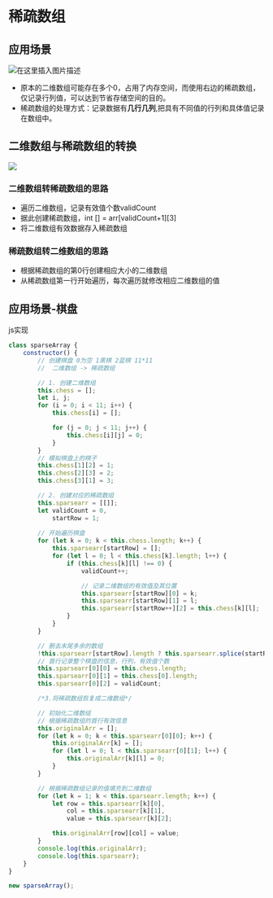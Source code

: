 # 稀疏数组



## 应用场景



![在这里插入图片描述](https://img-blog.csdnimg.cn/20200825075322317.png?x-oss-process=image/watermark,type_ZmFuZ3poZW5naGVpdGk,shadow_10,text_aHR0cHM6Ly9ibG9nLmNzZG4ubmV0L1pIZ29nb2dvaGE=,size_16,color_FFFFFF,t_70#pic_center)

- 原本的二维数组可能存在多个0，占用了内存空间，而使用右边的稀疏数组，仅记录行列值，可以达到节省存储空间的目的。
- 稀疏数组的处理方式：记录数据有**几行几列**,把具有不同值的行列和具体值记录在数组中。



## 二维数组与稀疏数组的转换

![](https://p6-juejin.byteimg.com/tos-cn-i-k3u1fbpfcp/51fd05448d0e48209c4d321fb61d6bc8~tplv-k3u1fbpfcp-zoom-1.image)



### 二维数组转稀疏数组的思路

- 遍历二维数组，记录有效值个数validCount
- 据此创建稀疏数组，int [] = arr\[validCount+1\][3]
- 将二维数组有效数据存入稀疏数组



### 稀疏数组转二维数组的思路

- 根据稀疏数组的第0行创建相应大小的二维数组
- 从稀疏数组第一行开始遍历，每次遍历就修改相应二维数组的值





## 应用场景-棋盘

js实现

```js
class sparseArray {
    constructor() {
        // 创建棋盘 0为空 1黑棋 2蓝棋 11*11
        //  二维数组 -> 稀疏数组

        // 1. 创建二维数组
        this.chess = [];
        let i, j;
        for (i = 0; i < 11; i++) {
            this.chess[i] = [];

            for (j = 0; j < 11; j++) {
                this.chess[i][j] = 0;
            }
        }
        // 模拟棋盘上的棋子
        this.chess[1][2] = 1;
        this.chess[2][3] = 2;
        this.chess[3][1] = 3;

        // 2. 创建对应的稀疏数组
        this.sparsearr = [[]];
        let validCount = 0,
            startRow = 1;
        
        // 开始遍历棋盘
        for (let k = 0; k < this.chess.length; k++) {
            this.sparsearr[startRow] = [];
            for (let l = 0; l < this.chess[k].length; l++) {
                if (this.chess[k][l] !== 0) {
                    validCount++;

                    // 记录二维数组的有效值及其位置
                    this.sparsearr[startRow][0] = k;
                    this.sparsearr[startRow][1] = l;
                    this.sparsearr[startRow++][2] = this.chess[k][l];
                }
            }
        }

        // 删去末尾多余的数组
        !this.sparsearr[startRow].length ? this.sparsearr.splice(startRow, 1) : null;
        // 首行记录整个棋盘的信息，行列，有效值个数
        this.sparsearr[0][0] = this.chess.length;
        this.sparsearr[0][1] = this.chess[0].length;
        this.sparsearr[0][2] = validCount;

        /*3.将稀疏数组恢复成二维数组*/

        // 初始化二维数组
        // 根据稀疏数组的首行有效信息
        this.originalArr = [];
        for (let k = 0; k < this.sparsearr[0][0]; k++) {
            this.originalArr[k] = [];
            for (let l = 0; l < this.sparsearr[0][1]; l++) {
                this.originalArr[k][l] = 0;
            }
        }

        // 根据稀疏数组记录的值填充到二维数组
        for (let k = 1; k < this.sparsearr.length; k++) {
            let row = this.sparsearr[k][0],
                col = this.sparsearr[k][1],
                value = this.sparsearr[k][2];

            this.originalArr[row][col] = value;
        }
        console.log(this.originalArr);
        console.log(this.sparsearr);
    }
}

new sparseArray();
```

